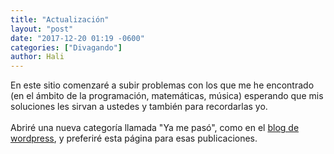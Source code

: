 ```yaml
---
title: "Actualización"
layout: "post"
date: "2017-12-20 01:19 -0600"
categories: ["Divagando"]
author: Hali
---
```


En este sitio comenzaré a subir problemas con los que me he encontrado (en el
ámbito de la programación, matemáticas, música) esperando que mis soluciones les
sirvan a ustedes y también para recordarlas yo.
<br><br>
Abriré una nueva categoría llamada "Ya me pasó", como en el [blog de
wordpress](https://halivert.wordpress.com), y preferiré esta página para esas
publicaciones.

